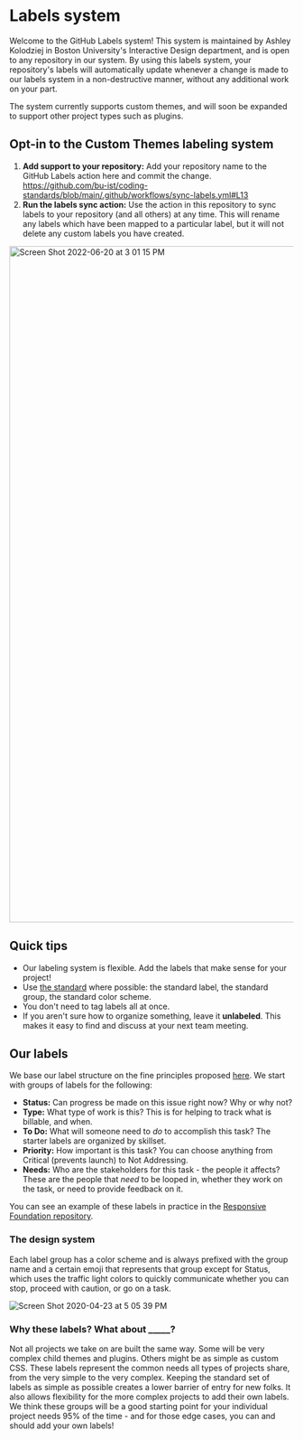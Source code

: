 # Labels system
Welcome to the GitHub Labels system! This system is maintained by Ashley Kolodziej in Boston University's Interactive Design department, and is open to any repository in our system. By using this labels system, your repository's labels will automatically update whenever a change is made to our labels system in a non-destructive manner, without any additional work on your part.

The system currently supports custom themes, and will soon be expanded to support other project types such as plugins.

## Opt-in to the Custom Themes labeling system
1. **Add support to your repository:** Add your repository name to the GitHub Labels action here and commit the change. https://github.com/bu-ist/coding-standards/blob/main/.github/workflows/sync-labels.yml#L13
2. **Run the labels sync action:** Use the action in this repository to sync labels to your repository (and all others) at any time. This will rename any labels which have been mapped to a particular label, but it will not delete any custom labels you have created.
<img width="1197" alt="Screen Shot 2022-06-20 at 3 01 15 PM" src="https://user-images.githubusercontent.com/1828613/174664366-6d2e52bd-23a0-45a5-a04c-86cdc48717eb.png">

## Quick tips

* Our labeling system is flexible. Add the labels that make sense for your project!
* Use [the standard](#the-design-system) where possible: the standard label, the standard group, the standard color scheme.
* You don't need to tag labels all at once.
* If you aren't sure how to organize something, leave it **unlabeled**. This makes it easy to find and discuss at your next team meeting.

## Our labels

We base our label structure on the fine principles proposed [here](https://medium.com/@dave_lunny/sane-github-labels-c5d2e6004b63). We start with groups of labels for the following:

- **Status:** Can progress be made on this issue right now? Why or why not?
- **Type:** What type of work is this? This is for helping to track what is billable, and when.
- **To Do:** What will someone need to _do_ to accomplish this task? The starter labels are organized by skillset.
- **Priority:** How important is this task? You can choose anything from Critical (prevents launch) to Not Addressing.
- **Needs:** Who are the stakeholders for this task - the people it affects? These are the people that _need_ to be looped in, whether they work on the task, or need to provide feedback on it. 

You can see an example of these labels in practice in the [Responsive Foundation repository](https://github.com/bu-ist/responsive-foundation/issues).

### The design system

Each label group has a color scheme and is always prefixed with the group name and a certain emoji that represents that group except for Status, which uses the traffic light colors to quickly communicate whether you can stop, proceed with caution, or go on a task.

![Screen Shot 2020-04-23 at 5 05 39 PM](https://user-images.githubusercontent.com/1828613/80149472-b8c02980-8584-11ea-8038-56bc0184e137.png)

### Why these labels? What about _____?

Not all projects we take on are built the same way. Some will be very complex child themes and plugins. Others might be as simple as custom CSS. These labels represent the common needs all types of projects share, from the very simple to the very complex. Keeping the standard set of labels as simple as possible creates a lower barrier of entry for new folks. It also allows flexibility for the more complex projects to add their own labels. We think these groups will be a good starting point for your individual project needs 95% of the time - and for those edge cases, you can and should add your own labels!
